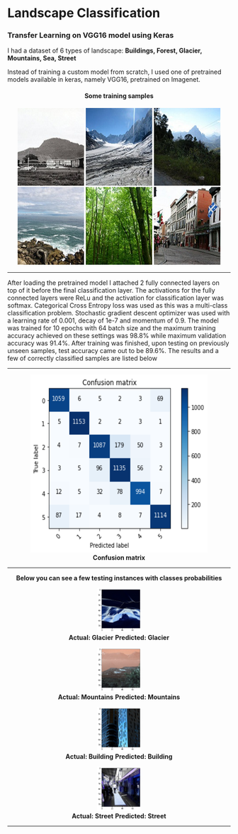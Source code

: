 # Landscape Classification
<h3> Transfer Learning on VGG16 model using Keras </h3>

I had a dataset of 6 types of landscape: <b>Buildings, Forest, Glacier, Mountains, Sea, Street</b>

Instead of training a custom model from scratch, I used one of pretrained models available in keras, namely VGG16, pretrained on Imagenet.

<h4><p align="center">Some training samples</p></h4>

<p align="center">
  <img width="150" height="175" src='https://github.com/mhassan93/landscape-classification-TL/blob/main/Images/0.jpg'/>
  <img width="150" height="175" src='https://github.com/mhassan93/landscape-classification-TL/blob/main/Images/10.jpg'/>
  <img width="150" height="175" src='https://github.com/mhassan93/landscape-classification-TL/blob/main/Images/16.jpg'/>
  <img width="150" height="175" src='https://github.com/mhassan93/landscape-classification-TL/blob/main/Images/7.jpg'/>
  <img width="150" height="175" src='https://github.com/mhassan93/landscape-classification-TL/blob/main/Images/8.jpg'/>
  <img width="150" height="175" src='https://github.com/mhassan93/landscape-classification-TL/blob/main/Images/9.jpg'/>
</p>


<hr>
After loading the pretrained model I attached 2 fully connected layers on top of it before the final classification layer. The activations for the fully connected layers were ReLu and the activation for classification layer was softmax. Categorical Cross Entropy loss was used as this was a multi-class classification problem. Stochastic gradient descent optimizer was used with a learning rate of 0.001, decay of 1e-7 and momentum of 0.9. The model was trained for 10 epochs with 64 batch size and the maximum training accuracy achieved on these settings was 98.8% while maximum validation accuracy was 91.4%. After training was finished, upon testing on previously unseen samples, test accuracy came out to be 89.6%. The results and a few of correctly classified samples are listed below

<hr>
<p align="center">
  <img width="400" height="400" src="https://github.com/mhassan93/landscape-classification-TL/blob/main/Results/Confusion%20Matrix.png"/><br/>
  <b>Confusion matrix</b>
</p>
</hr>

<hr>
<p align="center"><b>Below you can see a few testing instances with classes probabilities</b></p>

<p align="center">
  <img width="100" height="100" src="https://github.com/mhassan93/landscape-classification-TL/blob/main/Results/Glacier.png"/><br/>
  <b>Actual: Glacier</b>
  <b>Predicted: Glacier</b>
</p>

<p align="center">
  <img width="100" height="100" src="https://github.com/mhassan93/landscape-classification-TL/blob/main/Results/Mountains.png"/><br/>
  <b>Actual: Mountains</b>
  <b>Predicted: Mountains</b>
</p>

<p align="center">
  <img width="100" height="100" src="https://github.com/mhassan93/landscape-classification-TL/blob/main/Results/building.png"/><br/>
  <b>Actual: Building</b>
  <b>Predicted: Building</b>
</p>

<p align="center">
  <img width="100" height="100" src="https://github.com/mhassan93/landscape-classification-TL/blob/main/Results/street.png"/><br/>
  <b>Actual: Street</b>
  <b>Predicted: Street</b>
</p>
<hr>
